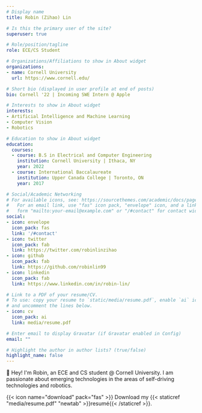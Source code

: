 ```yaml
---
# Display name
title: Robin (Zihao) Lin

# Is this the primary user of the site?
superuser: true

# Role/position/tagline
role: ECE/CS Student

# Organizations/Affiliations to show in About widget
organizations:
- name: Cornell University
  url: https://www.cornell.edu/

# Short bio (displayed in user profile at end of posts)
bio: Cornell '22 | Incoming SWE Intern @ Apple

# Interests to show in About widget
interests:
- Artificial Intelligence and Machine Learning
- Computer Vision
- Robotics

# Education to show in About widget
education:
  courses:
  - course: B.S in Electrical and Computer Engineering
    institution: Cornell University | Ithaca, NY
    year: 2022
  - course: International Baccalaureate
    institution: Upper Canada College | Toronto, ON
    year: 2017

# Social/Academic Networking
# For available icons, see: https://sourcethemes.com/academic/docs/page-builder/#icons
#   For an email link, use "fas" icon pack, "envelope" icon, and a link in the
#   form "mailto:your-email@example.com" or "/#contact" for contact widget.
social:
- icon: envelope
  icon_pack: fas
  link: '/#contact'
- icon: twitter
  icon_pack: fab
  link: https://twitter.com/robinlinzihao
- icon: github
  icon_pack: fab
  link: https://github.com/robinlin99
- icon: linkedin
  icon_pack: fab
  link: https://www.linkedin.com/in/robin-lin/

# Link to a PDF of your resume/CV.
# To use: copy your resume to `static/media/resume.pdf`, enable `ai` icons in `params.toml`, 
# and uncomment the lines below.
- icon: cv
  icon_pack: ai
  link: media/resume.pdf

# Enter email to display Gravatar (if Gravatar enabled in Config)
email: ""

# Highlight the author in author lists? (true/false)
highlight_name: false
---
```


👋 Hey! I'm Robin, an ECE and CS student @ Cornell University. I am passionate about emerging technologies in the areas of self-driving technologies and robotics.

{{< icon name="download" pack="fas" >}} Download my {{< staticref "media/resume.pdf" "newtab" >}}resumé{{< /staticref >}}.
